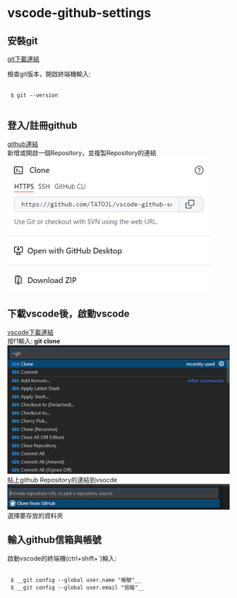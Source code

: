 # vscode-github-settings #

安裝git
--------------- 
[git下載連結](https://git-scm.com)

檢查git版本，開啟終端機輸入:
```shell 

 $ git --version
 
```
  

## 登入/註冊github ##
[github連結](https://github.com)  
新增或開啟一個Repository，並複製Repository的連結
![copy](TATOJL_repository_copy.png)  
## 下載vscode後，啟動vscode ##
[vscode下載連結](https://code.visualstudio.com)  
按f1輸入: __git clone__
![](vscode-f1.png)  
貼上github Repository的連結到vsocde   
![gitclone](vscode-gitclone.png)  
選擇要存放的資料夾  
## 輸入github信箱與帳號 ##
啟動vscode的終端機(ctrl+shift+`)輸入:  
```shell

 $ __git config --global user.name "帳號"__    
 $ __git config --global user.email "信箱"__
 
```